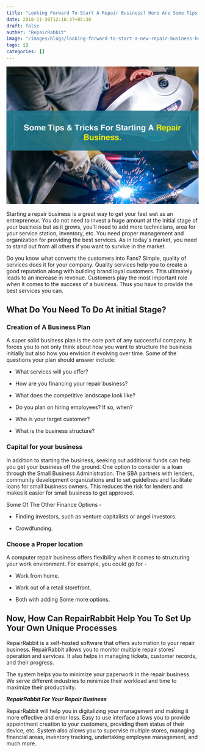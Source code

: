 ```yaml
---
title: "Looking Forward To Start A Repair Business? Here Are Some Tips & Tricks For You."
date: 2018-11-30T12:16:37+05:30
draft: false
auther: "RepairRabbit"
image: "/images/blogs/looking-forward-to-start-a-new-repair-business-here-are-some-tips-and-tricks-min.jpg"
tags: []
categories: []
---
```


<img src="/images/blogs/looking-forward-to-start-a-new-repair-business-here-are-some-tips-and-tricks-min.jpg" alt="looking Forward To Start A New-Repair-Business Here Are Some/Tips And Tricks"/>

Starting a repair business is a great way to get your feet wet as an entrepreneur. You do not need to invest a huge amount at the initial stage of your business but as it grows, you'll need to add more technicians, area for your service station, inventory, etc. You need proper management and organization for providing the best services. As in today's market, you need to stand out from all others if you want to survive in the market.

Do you know what converts the customers into Fans? Simple, quality of services does it for your company. Quality services help you to create a good reputation along with building brand loyal customers. This ultimately leads to an increase in revenue. Customers play the most important role when it comes to the success of a business. Thus you have to provide the best services you can.

## What Do You Need To Do At initial Stage?

### Creation of A Business Plan 

A super solid business plan is the core part of any successful company. It forces you to not only think about how you want to structure the business initially but also how you envision it evolving over time. Some of the questions your plan should answer include: 

- What services will you offer? 

- How are you financing your repair business?

- What does the competitive landscape look like?

- Do you plan on hiring employees? If so, when?

- Who is your target customer?

- What is the business structure? 

### Capital for your business

In addition to starting the business, seeking out additional funds can help you get your business off the ground. One option to consider is a loan through the Small Business Administration. The SBA partners with lenders, community development organizations and to set guidelines and facilitate loans for small business owners. This reduces the risk for lenders and makes it easier for small business to get approved.

Some Of The Other Finance Options - 

- Finding investors, such as venture capitalists or angel investors.

- Crowdfunding.

### Choose a Proper location

A computer repair business offers flexibility when it comes to structuring your work environment. For example, you could go for - 

- Work from home.

- Work out of a retail storefront.

- Both with adding Some more options.

## Now, How Can RepairRabbit Help You To Set Up Your Own Unique Processes

RepairRabbit is a self-hosted software that offers automation to your repair business. RepairRabbit allows you to monitor multiple repair stores' operation and services. It also helps in managing tickets, customer records, and their progress.

The system helps you to minimize your paperwork in the repair business. We serve different industries to minimize their workload and time to maximize their productivity.

___RepairRabbit For Your Repair Business___

RepairRabbit will help you in digitalizing your management and making it more effective and error less. Easy to use interface allows you to provide appointment creation to your customers, providing them status of their device, etc. System also allows you to supervise multiple stores, managing financial areas, inventory tracking, undertaking employee management, and much more.